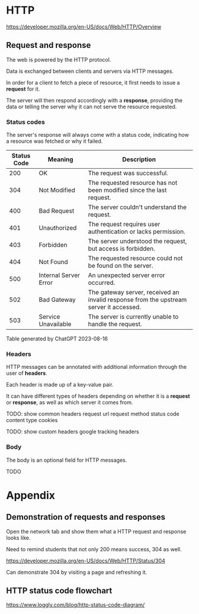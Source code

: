# HTTP

https://developer.mozilla.org/en-US/docs/Web/HTTP/Overview

## Request and response

The web is powered by the HTTP protocol.

Data is exchanged between clients and servers via HTTP messages.

In order for a client to fetch a piece of resource, it first needs to issue a **request** for it.

The server will then respond accordingly with a **response**, providing the data or telling the server why it can not serve the resource requested.

### Status codes

The server's response will always come with a status code, indicating how a resource was fetched or why it failed.

| Status Code | Meaning               | Description                                                                            |
| ----------- | --------------------- | -------------------------------------------------------------------------------------- |
| 200         | OK                    | The request was successful.                                                            |
| 304         | Not Modified          | The requested resource has not been modified since the last request.                   |
| 400         | Bad Request           | The server couldn't understand the request.                                            |
| 401         | Unauthorized          | The request requires user authentication or lacks permission.                          |
| 403         | Forbidden             | The server understood the request, but access is forbidden.                            |
| 404         | Not Found             | The requested resource could not be found on the server.                               |
| 500         | Internal Server Error | An unexpected server error occurred.                                                   |
| 502         | Bad Gateway           | The gateway server, received an invalid response from the upstream server it accessed. |
| 503         | Service Unavailable   | The server is currently unable to handle the request.                                  |

Table generated by ChatGPT 2023-08-16

### Headers

HTTP messages can be annotated with additional information through the user of **headers**.

Each header is made up of a key-value pair.

It can have different types of headers depending on whether it is a **request** or **response**, as well as which server it comes from.

TODO: show common headers
request url
request method
status code
content type
cookies

TODO: show custom headers
google tracking headers

### Body

The body is an optional field for HTTP messages.

TODO

# Appendix

## Demonstration of requests and responses

Open the network tab and show them what a HTTP request and response looks like.

Need to remind students that not only 200 means success, 304 as well.

https://developer.mozilla.org/en-US/docs/Web/HTTP/Status/304

Can demonstrate 304 by visiting a page and refreshing it.

## HTTP status code flowchart

https://www.loggly.com/blog/http-status-code-diagram/
